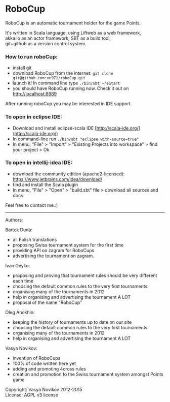 # RoboCup

RoboCup is an automatic tournament holder for the game Points.

It's written in Scala language, using Liftweb as a web framework,  
akka.io as an actor framework, SBT as a build tool,  
git+github as a version control system.

### How to run roboCup:

* install git
* download RoboCup from the internet:  `git clone git@github.com:vn971/roboCup.git`
* launch it! In command line type  `./bin/sbt ~reStart`
* you should have RoboCup running now. Check it out on [http://localhost:8989](http://localhost:8989)

After running roboCup you may be interested in IDE support.

### To open in eclipse IDE:

* Download and install eclipse-scala IDE [http://scala-ide.org/](http://scala-ide.org/)
* In command-line run  `./bin/sbt "eclipse with-source=true"`
* In menu, "File" > "Import" > "Existing Projects into workspace" > find your project > Ok

### To open in intellij-idea IDE:

* download the community edition (apache2-licensed): https://www.jetbrains.com/idea/download/
* find and install the Scala plugin
* In menu, "File" > "Open" > "build.sbt" file > download all sources and docs

Feel free to contact me.:)


-----

Authors:

Bartek Duda:

* all Polish translations
* proposing Swiss tournament system for the first time
* providing API on zagram for RoboCups
* advertising the tournament on zagram.

Ivan Geyko:

* proposing and proving that tournament rules should be very different each time
* choosing the default common rules to the very first tournaments
* organising many of the tournaments in 2012
* help in organising and advertising the tournament A LOT
* proposal of the name "RoboCup"

Oleg Anokhin:

* keeping the history of tournaments up to date on our site
* choosing the default common rules to the very first tournaments
* organising many of the tournaments in 2012
* help in organising and advertising the tournament A LOT

Vasya Novikov:

* invention of RoboCups
* 100% of code written here yet
* adding and promoting 4cross rules
* creation and promotion fo the Swiss tournament system amongst Points game


Copyright: Vasya Novikov 2012-2015  
License: AGPL v3 license
